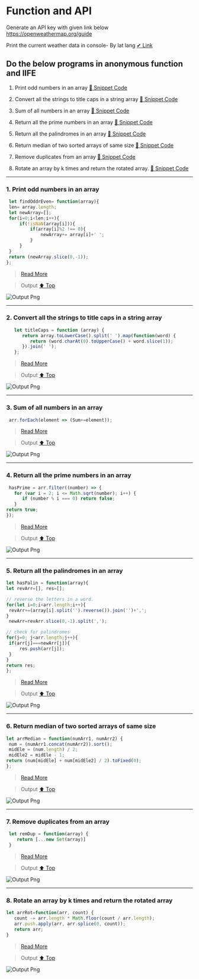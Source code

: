 # Function and API

Generate an API key with given link below https://openweathermap.org/guide 

Print the current weather data in console- By lat lang [✔ Link]()

## Do the below programs in anonymous function and IIFE

   1. Print odd numbers in an array [🔽 Snippet Code](#1-print-odd-numbers-in-an-array)

   2. Convert all the strings to title caps in a string array [🔽 Snippet Code](#2-convert-all-the-strings-to-title-caps-in-a-string-array)

   3. Sum of all numbers in an array [🔽 Snippet Code](#3-sum-of-all-numbers-in-an-array)

   4. Return all the prime numbers in an array [🔽 Snippet Code](#4-return-all-the-prime-numbers-in-an-array)

   5. Return all the palindromes in an array [🔽 Snippet Code](#5-return-all-the-palindromes-in-an-array)

   6. Return median of two sorted arrays of same size [🔽 Snippet Code](#6-return-median-of-two-sorted-arrays-of-same-size)

   7. Remove duplicates from an array [🔽 Snippet Code](#7-remove-duplicates-from-an-array)

   8. Rotate an array by k times and return the rotated array. [🔽 Snippet Code](#8-rotate-an-array-by-k-times-and-return-the-rotated-array)

---
   
### 1. Print odd numbers in an array
   
   ```js
    let findOddrEven= function(array){
    len= array.length;
    let newArray=[];
    for(i=0;i<len;i++){
        if(!isNaN(array[i])){
            if(array[i]%2 !== 0){
                newArray+= array[i]+' ';
            }
        }
    }
    return (newArray.slice(0,-1));
   };
   ```
   > [Read More](findOddrEven.js)   
   
   > Output [⬆ Top](#do-the-below-programs-in-anonymous-function-and-iife)
   
   ![Output Png](output/OddArr.png) 

---
### 2. Convert all the strings to title caps in a string array
   
   ```js
      let titleCaps = function (array) {
         return array.toLowerCase().split(' ').map(function(word) {
            return (word.charAt(0).toUpperCase() + word.slice(1));
         }).join(' ');
      };
   ```
   > [Read More](titleCaps.js)   
   
   > Output [⬆ Top](#do-the-below-programs-in-anonymous-function-and-iife)
   
   ![Output Png](output/TitleCaps.png)

---
### 3. Sum of all numbers in an array
   
   ```js
    arr.forEach(element => (Sum+=element));
   ```
   > [Read More](arrSum.js)
   
   > Output [⬆ Top](#do-the-below-programs-in-anonymous-function-and-iife)
   
   ![Output Png](output/arrSum.png) 

---
### 4. Return all the prime numbers in an array
   
   ```js
    hasPrime = arr.filter((number) => {
      for (var i = 2; i <= Math.sqrt(number); i++) {
         if (number % i === 0) return false;
      }
   return true;
   });
   ```
   > [Read More](arrPrime.js)   
   
   > Output [⬆ Top](#do-the-below-programs-in-anonymous-function-and-iife)
   
   ![Output Png](output/arrPrime.png) 

---
### 5. Return all the palindromes in an array
   
   ```js
   let hasPalin = function(array){
   let revArr=[], res=[];

   // reverse the letters in a word.
   for(let i=0;i<arr.length;i++){
    revArr+=(array[i].split('').reverse()).join('')+',';
   }
    newArr=revArr.slice(0,-1).split(',');

   // check for palindromes
   for(j=0; j<arr.length;j++){
    if(arr[j]===newArr[j]){
        res.push(arr[j]);
    }
   }
   return res; 
   };
   ```
   > [Read More](arrPalin.js)   
   
   > Output [⬆ Top](#do-the-below-programs-in-anonymous-function-and-iife)
   
   ![Output Png](output/arrPalin.png) 
   
---
### 6. Return median of two sorted arrays of same size
   
   ```js
   let arrMedian = function(numArr1, numArr2) {
    num = (numArr1.concat(numArr2)).sort();
    midEle = (num.length) / 2;
    midEle2 = midEle - 1;
   return (num[midEle] + num[midEle2] / 2).toFixed(0);
   };
   ```
   > [Read More](arrMedian.js)   
   
   > Output [⬆ Top](#do-the-below-programs-in-anonymous-function-and-iife)
   
   ![Output Png](output/arrMedian.png) 

---
### 7. Remove duplicates from an array
   
   ```js
    let remDup = function(array) {
       return [...new Set(array)]
    }
   ```
   > [Read More](remDup.js)   
   
   > Output [⬆ Top](#do-the-below-programs-in-anonymous-function-and-iife)
   
   ![Output Png](output/remDup.png) 

---
### 8. Rotate an array by k times and return the rotated array
   
   ```js
   let arrRot=function(arr, count) {
      count -= arr.length * Math.floor(count / arr.length);
      arr.push.apply(arr, arr.splice(0, count));
      return arr;
   }
   ```
   > [Read More](arrRot.js)   
   
   > Output [⬆ Top](#do-the-below-programs-in-anonymous-function-and-iife)
   
   ![Output Png](output/arrRot.png) 
